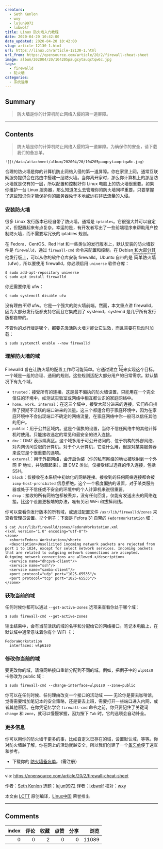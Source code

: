 ```yaml
---
creators:
  - Seth Kenlon
  - wxy
  - lujun9972
  - lxbwolf
title: Linux 防火墙入门教程
date: 2020-04-20 10:42:00
date_updated: 2020-04-20 10:42:00
slug: article-12130-1.html
url: https://linux.cn/article-12130-1.html
url_from: https://opensource.com/article/20/2/firewall-cheat-sheet
image: album/202004/20/104205paugcytauqctqw6c.jpg
tags:
  - firewalld
  - 防火墙
categories:
  - 系统运维
---
```


## Summary

> 防火墙是你的计算机防止网络入侵的第一道屏障。

***

<!-- more -->

## Contents

> 
> 防火墙是你的计算机防止网络入侵的第一道屏障。为确保你的安全，请下载我们的备忘单。
> 
> 
> 

`![](/data/attachment/album/202004/20/104205paugcytauqctqw6c.jpg)`

合理的防火墙是你的计算机防止网络入侵的第一道屏障。你在家里上网，通常互联网服务提供会在路由中搭建一层防火墙。当你离开家时，那么你计算机上的那层防火墙就是仅有的一层，所以配置和控制好你 Linux 电脑上的防火墙很重要。如果你维护一台 Linux 服务器，那么知道怎么去管理你的防火墙同样重要，只要掌握了这些知识你才能保护你的服务器免于本地或远程非法流量的入侵。

### 安装防火墙

很多 Linux 发行版本已经自带了防火墙，通常是 `iptables`。它很强大并可以自定义，但配置起来有点复杂。幸运的是，有开发者写出了一些前端程序来帮助用户控制防火墙，而不需要写冗长的 iptables 规则。

在 Fedora、CentOS、Red Hat 和一些类似的发行版本上，默认安装的防火墙软件是 `firewalld`，通过 `firewall-cmd` 命令来配置和控制。在 Debian 和大部分其他发行版上，可以从你的软件仓库安装 firewalld。Ubuntu 自带的是<ruby> 简单防火墙 <rt>  Uncomplicated Firewall </rt></ruby>（ufw），所以要使用 firewalld，你必须启用 `universe` 软件仓库：

```shell
$ sudo add-apt-repository universe
$ sudo apt install firewalld
```

你还需要停用 ufw：

```shell
$ sudo systemctl disable ufw
```

没有理由*不用* ufw。它是一个强大的防火墙前端。然而，本文重点讲 firewalld，因为大部分发行版都支持它而且它集成到了 systemd，systemd 是几乎所有发行版都自带的。

不管你的发行版是哪个，都要先激活防火墙才能让它生效，而且需要在启动时加载：

```shell
$ sudo systemctl enable --now firewalld
```

### 理解防火墙的域

Firewalld 旨在让防火墙的配置工作尽可能简单。它通过建立<ruby> 域 <rt>  zone </rt></ruby>来实现这个目标。一个域是一组的合理、通用的规则，这些规则适配大部分用户的日常需求。默认情况下有九个域。

* `trusted`：接受所有的连接。这是最不偏执的防火墙设置，只能用在一个完全信任的环境中，如测试实验室或网络中相互都认识的家庭网络中。
* `home`、`work`、`internal`：在这三个域中，接受大部分进来的连接。它们各自排除了预期不活跃的端口进来的流量。这三个都适合用于家庭环境中，因为在家庭环境中不会出现端口不确定的网络流量，在家庭网络中你一般可以信任其他的用户。
* `public`：用于公共区域内。这是个偏执的设置，当你不信任网络中的其他计算机时使用。只能接收选定的常见和最安全的进入连接。
* `dmz`：DMZ 表示隔离区。这个域多用于可公开访问的、位于机构的外部网络、对内网访问受限的计算机。对于个人计算机，它没什么用，但是对某类服务器来说它是个很重要的选项。
* `external`：用于外部网络，会开启伪装（你的私有网络的地址被映射到一个外网 IP 地址，并隐藏起来）。跟 DMZ 类似，仅接受经过选择的传入连接，包括 SSH。
* `block`：仅接收在本系统中初始化的网络连接。接收到的任何网络连接都会被 `icmp-host-prohibited` 信息拒绝。这个一个极度偏执的设置，对于某类服务器或处于不信任或不安全的环境中的个人计算机来说很重要。
* `drop`：接收的所有网络包都被丢弃，没有任何回复。仅能有发送出去的网络连接。比这个设置更极端的办法，唯有关闭 WiFi 和拔掉网线。

你可以查看你发行版本的所有域，或通过配置文件 `/usr/lib/firewalld/zones` 来查看管理员设置。举个例子：下面是 Fefora 31 自带的 `FedoraWorkstation` 域：

```shell
$ cat /usr/lib/firewalld/zones/FedoraWorkstation.xml
<?xml version="1.0" encoding="utf-8"?>
<zone>
  <short>Fedora Workstation</short>
  <description>Unsolicited incoming network packets are rejected from port 1 to 1024, except for select network services. Incoming packets that are related to outgoing network connections are accepted. Outgoing network connections are allowed.</description>
  <service name="dhcpv6-client"/>
  <service name="ssh"/>
  <service name="samba-client"/>
  <port protocol="udp" port="1025-65535"/>
  <port protocol="tcp" port="1025-65535"/>
</zone>
```

### 获取当前的域

任何时候你都可以通过 `--get-active-zones` 选项来查看你处于哪个域：

```shell
$ sudo firewall-cmd --get-active-zones
```

输出结果中，会有当前活跃的域的名字和分配给它的网络接口。笔记本电脑上，在默认域中通常意味着你有个 WiFi 卡：

```shell
FedoraWorkstation
  interfaces: wlp61s0
```

### 修改你当前的域

要更改你的域，请将网络接口重新分配到不同的域。例如，把例子中的 `wlp61s0` 卡修改为 public 域：

```shell
$ sudo firewall-cmd --change-interface=wlp61s0 --zone=public
```

你可以在任何时候、任何理由改变一个接口的活动域 —— 无论你是要去咖啡馆，觉得需要增加笔记本的安全策略，还是要去上班，需要打开一些端口进入内网，或者其他原因。在你凭记忆学会 `firewall-cmd` 命令之前，你只要记住了关键词 `change` 和 `zone`，就可以慢慢掌握，因为按下 `Tab` 时，它的选项会自动补全。

### 更多信息

你可以用你的防火墙干更多的事，比如自定义已存在的域，设置默认域，等等。你对防火墙越了解，你在网上的活动就越安全，所以我们创建了一个[备忘单](https://opensource.com/downloads/firewall-cmd-cheat-sheet)便于速查和参考。

* 下载你的 [防火墙备忘单](https://opensource.com/downloads/firewall-cmd-cheat-sheet)。（需注册）

---

via: <https://opensource.com/article/20/2/firewall-cheat-sheet>

作者：[Seth Kenlon](https://opensource.com/users/seth) 选题：[lujun9972](https://github.com/lujun9972) 译者：[lxbwolf](https://github.com/lxbwolf) 校对：[wxy](https://github.com/wxy)

本文由 [LCTT](https://github.com/LCTT/TranslateProject) 原创编译，[Linux中国](https://linux.cn/) 荣誉推出

***

## Comments


|   index |   评论 |   收藏 |   点赞 |   分享 |   浏览 |
|--------:|-------:|-------:|-------:|-------:|-------:|
|       0 |      0 |      2 |      0 |      0 |  11089 |
